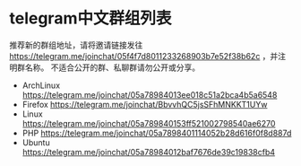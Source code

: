 # telegram中文群组列表

推荐新的群组地址，请将邀请链接发往 https://telegram.me/joinchat/05f4f7d8011233268903b7e52f38b62c ，并注明群名称。
不适合公开的群、私聊群请勿公开或分享。

- ArchLinux https://telegram.me/joinchat/05a78984013ee018c51a2bca4b5a6548
- Firefox https://telegram.me/joinchat/BbvvhQC5jsSFhMNKKT1UYw
- Linux https://telegram.me/joinchat/05a789840153ff521002798540ae6270
- PHP https://telegram.me/joinchat/05a7898401114052b28d616f0f8d887d
- Ubuntu https://telegram.me/joinchat/05a78984012baf7676de39c19838cfb4
